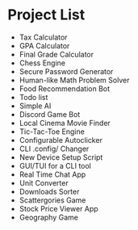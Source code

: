 # Project List

- Tax Calculator
- GPA Calculator
- Final Grade Calculator
- Chess Engine
- Secure Password Generator
- Human-like Math Problem Solver
- Food Recommendation Bot
- Todo list
- Simple AI
- Discord Game Bot
- Local Cinema Movie Finder
- Tic-Tac-Toe Engine
- Configurable Autoclicker
- CLI .config/ Changer
- New Device Setup Script
- GUI/TUI for a CLI tool
- Real Time Chat App
- Unit Converter
- Downloads Sorter
- Scattergories Game
- Stock Price Viewer App
- Geography Game

